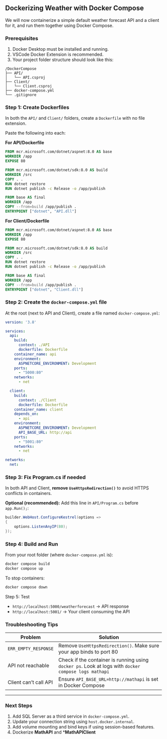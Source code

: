 
## Dockerizing Weather with Docker Compose
We will now containerize a simple default weather forecast API and a client for it, and run them together using Docker Compose. 

### Prerequisites
1. Docker Desktop must be installed and running.
2. VSCode Docker Extension is recommended.
3. Your project folder structure should look like this:

```
/DockerCompose
├── API/
│   └── API.csproj
├── Client/
│   └── Client.csproj
├── docker-compose.yml
└── .gitignore
```

### Step 1: Create Dockerfiles
In both the `API/` and `Client/` folders, create a `Dockerfile` with no file extension.

Paste the following into each:

**For API/Dockerfile**
```dockerfile
FROM mcr.microsoft.com/dotnet/aspnet:8.0 AS base
WORKDIR /app
EXPOSE 80

FROM mcr.microsoft.com/dotnet/sdk:8.0 AS build
WORKDIR /src
COPY . .
RUN dotnet restore
RUN dotnet publish -c Release -o /app/publish

FROM base AS final
WORKDIR /app
COPY --from=build /app/publish .
ENTRYPOINT ["dotnet", "API.dll"]
```

**For Client/Dockerfile**
```dockerfile
FROM mcr.microsoft.com/dotnet/aspnet:8.0 AS base
WORKDIR /app
EXPOSE 80

FROM mcr.microsoft.com/dotnet/sdk:8.0 AS build
WORKDIR /src
COPY . .
RUN dotnet restore
RUN dotnet publish -c Release -o /app/publish

FROM base AS final
WORKDIR /app
COPY --from=build /app/publish .
ENTRYPOINT ["dotnet", "Client.dll"]
```

### Step 2: Create the `docker-compose.yml` file

At the root (next to API and Client), create a file named `docker-compose.yml`:

```yaml
version: '3.8'

services:
  api:
    build:
      context: ./API
      dockerfile: Dockerfile
    container_name: api
    environment:
      ASPNETCORE_ENVIRONMENT: Development
    ports:
      - "5000:80"
    networks:
      - net

  client:
    build:
      context: ./Client
      dockerfile: Dockerfile
    container_name: client
    depends_on:
      - api
    environment:
      ASPNETCORE_ENVIRONMENT: Development
      API_BASE_URL: http://api
    ports:
      - "5001:80"
    networks:
      - net

networks:
  net:
```

### Step 3: Fix Program.cs if needed

In both API and Client, **remove `UseHttpsRedirection()`** to avoid HTTPS conflicts in containers.

**Optional (recommended):** Add this line in `API/Program.cs` before `app.Run();`:
```csharp
builder.WebHost.ConfigureKestrel(options =>
{
    options.ListenAnyIP(80);
});
```
### Step 4: Build and Run

From your root folder (where `docker-compose.yml` is):

```bash
docker compose build
docker compose up
```

To stop containers:

```bash
docker compose down
```

Step 5: Test

- `http://localhost:5000/weatherforecast` → API response
- `http://localhost:5001/` → Your client consuming the API


### Troubleshooting Tips

| Problem | Solution |
|--------|----------|
| `ERR_EMPTY_RESPONSE` | Remove `UseHttpsRedirection()`. Make sure your app binds to port 80 |
| API not reachable | Check if the container is running using `docker ps`. Look at logs with `docker compose logs mathapi` |
| Client can’t call API | Ensure `API_BASE_URL=http://mathapi` is set in Docker Compose |

---

### Next Steps

1. Add SQL Server as a third service in `docker-compose.yml`.
2. Update your connection string using `host.docker.internal`.
3. Add volume mounting and bind keys if using session-based features.
4. Dockerize **MathAPI** and ***MathAPIClient**
